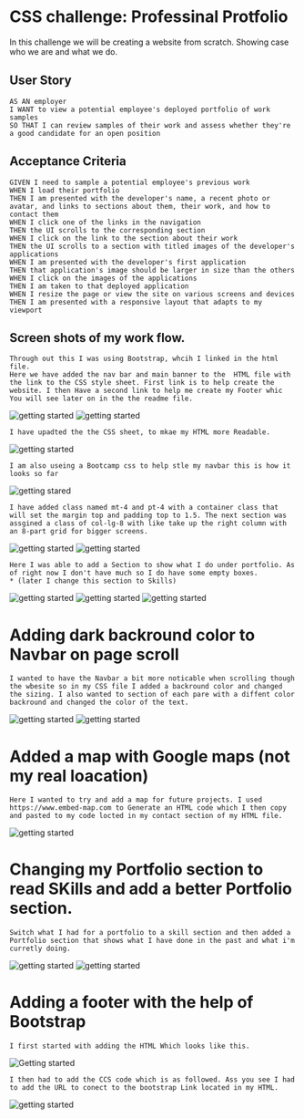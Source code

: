 # CSS challenge: Professinal Protfolio

In this challenge we will be creating a website from scratch. Showing case who we are and what we do. 

## User Story 

```
AS AN employer
I WANT to view a potential employee's deployed portfolio of work samples
SO THAT I can review samples of their work and assess whether they're a good candidate for an open position
```

## Acceptance Criteria

```
GIVEN I need to sample a potential employee's previous work
WHEN I load their portfolio
THEN I am presented with the developer's name, a recent photo or avatar, and links to sections about them, their work, and how to contact them
WHEN I click one of the links in the navigation
THEN the UI scrolls to the corresponding section
WHEN I click on the link to the section about their work
THEN the UI scrolls to a section with titled images of the developer's applications
WHEN I am presented with the developer's first application
THEN that application's image should be larger in size than the others
WHEN I click on the images of the applications
THEN I am taken to that deployed application
WHEN I resize the page or view the site on various screens and devices
THEN I am presented with a responsive layout that adapts to my viewport
```
## Screen shots of my work flow.
```
Through out this I was using Bootstrap, whcih I linked in the html file.
Here we have added the nav bar and main banner to the  HTML file with the link to the CSS style sheet. First link is to help create the website. I then Have a second link to help me create my Footer whic You will see later on in the the readme file. 
```
![getting started](assets/img/MAin%20abnner_nav%20bar%20html.jpg)
![getting started](assets/img/Link%20to%20help%20with%20CSS.jpg)

```
I have upadted the the CSS sheet, to mkae my HTML more Readable.
```
![getting started](assets/img/css_01.jpg)
```
I am also useing a Bootcamp css to help stle my navbar this is how it looks so far
```
![getting stared](assets/img/website_looks_01.jpg)
```
I have added class named mt-4 and pt-4 with a container class that will set the margin top and padding top to 1.5. The next section was assgined a class of col-lg-8 with like take up the right column with an 8-part grid for bigger screens.
```
![getting started](assets/img/AboutMe-css01.jpg)
![getting started](assets/img/Aboutme_websiteImg_01.jpg)

```
Here I was able to add a Section to show what I do under portfolio. As of right now I don't have much so I do have some empty boxes. 
* (later I change this section to Skills)
```
![getting started](assets/img/Portfolio%20section.jpg)
![getting started](assets/img/Portfolio_html.jpg)
![getting started](assets/img/potfolio_css.jpg)

# Adding dark backround color to Navbar on page scroll
```
I wanted to have the Navbar a bit more noticable when scrolling though the wbesite so in my CSS file I added a backround color and changed the sizing. I also wanted to section of each pare with a diffent color backround and changed the color of the text.
```
![getting started](assets/img/navbar_textChanged.jpg)
![getting started](assets/img/Website_navbar_textChange.jpg)

# Added a map with Google maps (not my real loacation)
```
Here I wanted to try and add a map for future projects. I used  https://www.embed-map.com to Generate an HTML code which I then copy and pasted to my code locted in my contact section of my HTML file. 
```
![getting started](assets/img/contact_section_withGooglemaps.jpg)

# Changing my Portfolio section to read SKills and add a better Portfolio section.
```
Switch what I had for a portfolio to a skill section and then added a Portfolio section that shows what I have done in the past and what i'm curretly doing.
```
![getting started](assets/img/UPdatdeProtfolio_toSkill.jpg)
![getting started](assets/img/Portfolio%20section.jpg)

# Adding a footer with the help of Bootstrap
```
I first started with adding the HTML Which looks like this.
```
![Getting started](assets/img/Footer%20section.jpg)
```
I then had to add the CCS code which is as followed. Ass you see I had to add the URL to conect to the bootstrap Link located in my HTML.
```
![getting started](assets/img/Footer%20section%20CSS.jpg)

